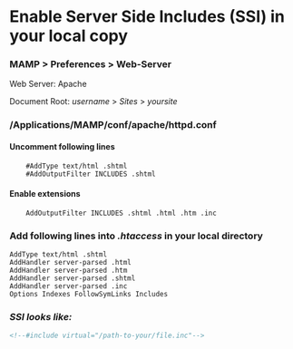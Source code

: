 # Enable Server Side Includes (SSI) in your local copy


### MAMP > Preferences > Web-Server

Web Server: Apache

Document Root: _username_ > _Sites_ > _yoursite_



### /Applications/MAMP/conf/apache/httpd.conf

#### Uncomment following lines
```
    #AddType text/html .shtml
    #AddOutputFilter INCLUDES .shtml
```
#### Enable extensions
```
    AddOutputFilter INCLUDES .shtml .html .htm .inc
```    
    
### Add following lines into *.htaccess* in your local directory

```
AddType text/html .shtml
AddHandler server-parsed .html
AddHandler server-parsed .htm
AddHandler server-parsed .shtml
AddHandler server-parsed .inc
Options Indexes FollowSymLinks Includes

```

### _SSI looks like:_

```html
<!--#include virtual="/path-to-your/file.inc"-->
```


